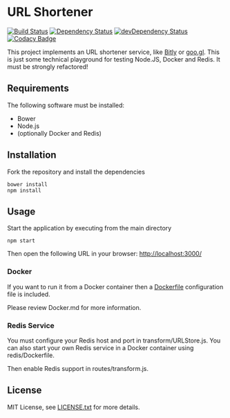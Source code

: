 # URL Shortener
[![Build Status](https://travis-ci.org/markoch/url-shortener.svg?branch=master)](https://travis-ci.org/markoch/url-shortener)
[![Dependency Status](https://img.shields.io/david/markoch/url-shortener.svg?style=flat)](https://david-dm.org/markoch/url-shortener)
[![devDependency Status](https://img.shields.io/david/dev/markoch/url-shortener.svg?style=flat)](https://david-dm.org/markoch/url-shortener#info=devDependencies)
[![Codacy Badge](https://api.codacy.com/project/badge/Grade/51afc975ad454f01900cad45df6d1f68)](https://www.codacy.com/app/markoch/url-shortener?utm_source=github.com&amp;utm_medium=referral&amp;utm_content=markoch/url-shortener&amp;utm_campaign=Badge_Grade)

This project implements an URL shortener service, like [Bitly](https://bitlyf.com/)
or [goo.gl](https://goo.gl/). This is just some technical playground for testing Node.JS, Docker and Redis. It must be strongly refactored!

## Requirements
The following software must be installed:
- Bower
- Node.js
- (optionally Docker and Redis)

## Installation
Fork the repository and install the dependencies

    bower install
    npm install

## Usage
Start the application by executing from the main directory

    npm start

Then open the following URL in your browser: [http://localhost:3000/](http://localhost:3000/)

### Docker
If you want to run it from a Docker container then a [Dockerfile](Dockerfile)
configuration file is included.

Please review Docker.md for more information.

### Redis Service
You must configure your Redis host and port in transform/URLStore.js. You can also start your own Redis service in a Docker container using redis/Dockerfile.

Then enable Redis support in routes/transform.js.

## License
MIT License, see [LICENSE.txt](LICENSE.txt) for more details.
